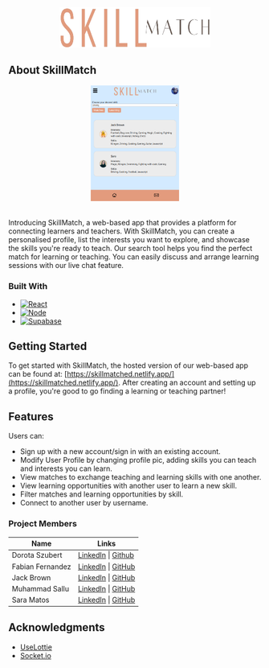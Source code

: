 <!-- PROJECT LOGO -->
<div align="center">
    <img src="./client/src/graphics/skillmatch_nobckg.png" alt="Logo" width="300" height="80">
</div>

<!-- ABOUT THE PROJECT -->

## About SkillMatch

<!-- [![SkillMatch screenshot][product-screenshot]](https://skillmatched.netlify.app/) -->

<div align="center">
   <img src ="./documentation/SkillMatch_screenshot.png" width="35%">
</div>

<br />

Introducing SkillMatch, a web-based app that provides a platform for connecting learners and teachers. With SkillMatch, you can create a personalised profile, list the interests you want to explore, and showcase the skills you're ready to teach. Our search tool helps you find the perfect match for learning or teaching. You can easily discuss and arrange learning sessions with our live chat feature.

### Built With

- [![React][React.js]][React-url]
- [![Node][Node.js]][Node-url]
- [![Supabase][Supabase]][Supabase-url]

## Getting Started

To get started with SkillMatch, the hosted version of our web-based app can be found at: [https://skillmatched.netlify.app/](https://skillmatched.netlify.app/). After creating an account and setting up a profile, you're good to go finding a learning or teaching partner!

## Features

Users can:

- Sign up with a new account/sign in with an existing account.
- Modify User Profile by changing profile pic, adding skills you can teach and interests you can learn.
- View matches to exchange teaching and learning skills with one another.
- View learning opportunities with another user to learn a new skill.
- Filter matches and learning opportunities by skill.
- Connect to another user by username.

### Project Members

| **Name**         | **Links**                                                                                                            |
| ---------------- | -------------------------------------------------------------------------------------------------------------------- |
| Dorota Szubert   | [LinkedIn](https://www.linkedin.com/in/dorota-szubert-333545239/) \| [Github](https://github.com/DeeSzubert)         |
| Fabian Fernandez | [LinkedIn](https://www.linkedin.com/in/fabian-fernandez-a2b67818/) \| [GitHub](https://github.com/FabianFernandezM/) |
| Jack Brown       | [LinkedIn](https://www.linkedin.com/in/jack-brown-ab2a84286/) \| [GitHub](https://github.com/ClaretJack/)            |
| Muhammad Sallu   | [LinkedIn](https://www.linkedin.com/in/muhammad-sallu/) \| [GitHub](https://github.com/MuhammadSallu)                |
| Sara Matos       | [LinkedIn](https://www.linkedin.com/in/saragmatos/) \| [GitHub](https://github.com/SaraGMatos/)                      |

## Acknowledgments

- [UseLottie](https://lottiereact.com/)
- [Socket.io](https://socket.io)

[product-screenshot]: ./documentation/SkillMatch_screenshot.png
[Node.js]: https://img.shields.io/badge/Node.JS-20232A?style=for-the-badge&logo=node.js&logoColor=61DAFB
[Node-url]: https://nodejs.org/
[React.js]: https://img.shields.io/badge/React-20232A?style=for-the-badge&logo=react&logoColor=61DAFB
[React-url]: https://reactjs.org/
[Supabase]: https://img.shields.io/badge/Supabase-20232A?style=for-the-badge&logo=supabase&logoColor=61DAFB
[Supabase-url]: https://supabase.com
